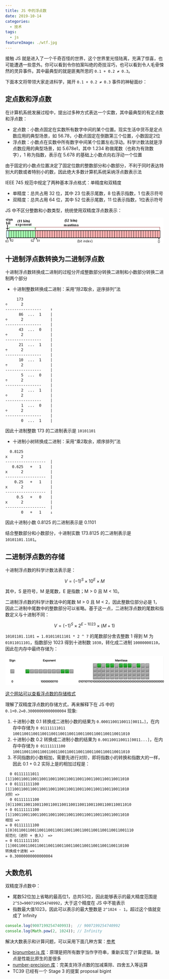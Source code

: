 ```yaml
---
title: JS 中的浮点数
date: 2019-10-14
categories:
  - 技术
tags:
  - js
featureImage: ./wtf.jpg
---
```


接触 JS 就是进入了一个千奇百怪的世界，这个世界里光怪陆离，充满了惊喜，也可能遭遇一些意外。你可以看到令你拍案叫绝的奇技淫巧，也可以看到令人毛骨悚然的灵异事件。其中最典型的就是匪夷所思的 `0.1 + 0.2 ≠ 0.3`。

下面本文将带领大家走进科学，揭开 `0.1 + 0.2 ≠ 0.3` 事件的神秘面纱：

## 定点数和浮点数

在计算机系统发展过程中，提出过多种方式表达一个实数，其中最典型的有定点数和浮点数：

- 定点数：小数点固定在实数所有数字中间的某个位置。现实生活中货币是定点数应用的典型场景，如 56.78，小数点固定在倒数第三个位置，小数固定2位
- 浮点数：小数点在实数中所有数字中间某个位置左右浮动。科学计数法就是浮点数应用的典型场景，如 5.678e1，其中 1.234 称做尾数（也称为有效数字），1 称为指数，表示在 5.678 的基础上小数点向右浮动一个位置

由于固定的小数点位置决定了固定位数的整数部分和小数部分，不利于同时表达特别大的数或者特别小的数，因此绝大多数计算机系统采纳浮点数表示法

IEEE 745 规范中规定了两种基本浮点格式：单精度和双精度

- 单精度：总共占用 32 位，其中 23 位表示尾数，8 位表示指数，1 位表示符号
- 双精度：总共占用 64 位，其中 52 位表示尾数，11 位表示指数，1位表示符号

JS 中不区分整数和小数类型，统统使用双精度浮点数表示：

![双精度浮点数](./double.png)

## 十进制浮点数转换为二进制浮点数

十进制浮点数转换成二进制的过程分开成整数部分转换二进制和小数部分转换二进制两个部分

- 十进制整数转换成二进制：采用“除2取余，逆序排列”法

```
     173
÷      2
----------------    ↑
      86  ...  1    |
÷      2            |
----------------    |
      43  ...  0    |
÷      2            |
----------------    |
      21  ...  1    |
÷      2            |
----------------    |
      10  ...  1    |
÷      2            |
----------------    |
       5  ...  0    |
÷      2            |
----------------    |
       2  ...  1    |
÷      2            |
----------------    |
       1  ...  0    |
÷      2            |
----------------    |
       0  ...  1    |
```

因此十进制整数 173 的二进制表示是 `10101101`

- 十进制小树转换成二进制：采用“乘2取余，顺序排列”法

```
  0.8125
x      2
------------------  |
   0.625   +   1    |
x      2            |
------------------  |
    0.25   +   1    |
x      2            |
------------------  |
     0.5   +   0    |
x      2            |
------------------  |
       0   +   1    ↓
```

因此十进制小数 0.8125 的二进制表示是 0.1101

结合整数部分和小数部分，十进制实数 173.8125 的二进制表示是 `10101101.1101`。

## 二进制浮点数的存储

十进制浮点数的科学计数法表示是：

$$
V=(-1)^{S} \times 10^{E} \times M
$$

其中，S 是符号，M 是尾数，E 是指数；M > 0 且 M < 10。

二进制浮点数的科学计数法中的尾数 M > 0 且 M < 2，因此整数位部分必是 1，因此二进制中尾数中的整数部分可以省略。基于这一点，二进制浮点数的尾数和指数定义与十进制不同：

$$
V=(-1)^{S} \times 2^{E-1023} \times (M+1)
$$

`10101101.1101 = 1.01011011101 * 2 ^ 7` 的尾数部分舍去整数 1 得到 M 为 `01011011101`，指数部分 1023 得到十进制数 `1030`，转化成二进制 `10000000110`，因此在内存中最终存储为：

![10101101.1101 的存储](./bits.jpg)

[这个网站可以查看浮点数的存储格式](http://www.binaryconvert.com/result_double.html?decimal=049055051046056049050053)

理解了双精度浮点数的存储方式，再来解释下在 JS 中的 `0.1+0.2=0.30000000000000004` 现象:

1. 十进制小数 0.1 转换成二进制小数的结果为 `0.0001100110011[0011…]`，在内存中存储为 `0 01111111011 1001100110011001100110011001100110011001100110011010`
2. 十进制小数 0.2 转换成二进制小数的结果为 `0.001100110011[0011...]`，在内存中存储为 `0 01111111100 1001100110011001100110011001100110011001100110011010`
3. 不同指数的小数相加，需要先进行对阶，即将指数小的转换和指数大的一样，因此 0.1 + 0.2 实际上是的相加过程是：

```
  0 01111111011 [1]1001100110011001100110011001100110011001100110011010
+ 0 01111111100 [1]1001100110011001100110011001100110011001100110011010
对阶 =>
  0 01111111100  [0]11001100110011001100110011001100110011001100110011010
+ 0 01111111100  [1]1001100110011001100110011001100110011001100110011010
相加 =>
= 0 01111111100 1[0]01100110011001100110011001100110011001100110011001110
规范化（进阶 + 舍入） =>
= 0 01111111101  [1]0011001100110011001100110011001100110011001100110100
转换成十进制 =>
= 0.30000000000000004
```

## 大数危机

双精度浮点数中：

- 尾数52位加上省略的最高位1，总共53位，因此能够表示的最大精度范围是 `2^53=9007199254740992`，大于这个精度在 JS 中不能表示
- 指数最大值1023，因此可以表示的最大整数是 `2^1024 - 1`，超过这个值就变成了 Infinity

```js
console.log(9007199254740993);  // 9007199254740992
console.log(Math.pow(2, 1024)); // Infinity
```

解决大数表示和计算问题，可以采用下面几种方案：[参考](https://cloud.tencent.com/developer/article/1356455)

- [bignumber.js 库](https://github.com/MikeMcl/bignumber.js/)：原理是把所有数字当作字符串，重新实现了计算逻辑，缺点是性能比原生的差很多
- [number-precision 库](https://github.com/dt-fe/number-precision)：完美支持浮点数的加减乘除、四舍五入等运算
- TC39 已经有一个 Stage 3 的提案 proposal bigint